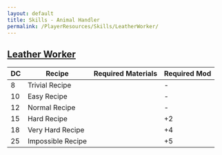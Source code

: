 ```yaml
---
layout: default
title: Skills - Animal Handler
permalink: /PlayerResources/Skills/LeatherWorker/
---
```

## [Leather Worker](#Leather-Worker)

| **DC** | **Recipe**        | **Required Materials** | **Required Mod** |
| ------ | ----------------- | ---------------------- | ---------------- |
| 8      | Trivial Recipe    |                        | -                |
| 10     | Easy Recipe       |                        | -                |
| 12     | Normal Recipe     |                        | -                |
| 15     | Hard Recipe       |                        | +2               |
| 18     | Very Hard Recipe  |                        | +4               |
| 25     | Impossible Recipe |                        | +5               |